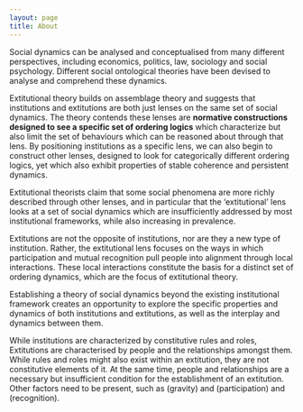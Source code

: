 ```yaml
---
layout: page
title: About
---
```


Social dynamics can be analysed and conceptualised from many different perspectives,  including economics, politics, law, sociology and social psychology. Different social ontological theories have been devised to analyse and comprehend these dynamics. 

Extitutional theory builds on assemblage theory and suggests that institutions and extitutions are both just lenses on the same set of social dynamics. The theory contends these lenses are **normative constructions designed to see a specific set of ordering logics** which characterize but also limit the set of behaviours which can be reasoned about through that lens. By positioning institutions as a specific lens, we can also begin to construct other lenses, designed to look for categorically different ordering logics, yet which also exhibit properties of stable coherence and persistent dynamics. 

Extitutional theorists claim that some social phenomena are more richly described through other lenses, and in particular that the ‘extitutional’ lens looks at a set of social dynamics which are insufficiently addressed by most institutional frameworks, while also increasing in prevalence. 

Extitutions are not the opposite of institutions, nor are they a new type of institution. Rather, the extitutional lens focuses on the ways in which participation and mutual recognition pull people into alignment through local interactions. These local interactions constitute the basis for a distinct set of ordering dynamics, which are the focus of extitutional theory.

Establishing a theory of social dynamics beyond the existing institutional framework creates an opportunity to explore the specific properties and dynamics of both institutions and extitutions, as well as the interplay and dynamics between them. 

While institutions are characterized by constitutive rules and roles, Extitutions are characterised by people and the relationships amongst them. While rules and roles might also exist within an extitution, they are not constitutive elements of it. At the same time, people and relationships are a necessary but insufficient condition for the establishment of an extitution. Other factors need to be present, such as (gravity) and (participation) and (recognition).
